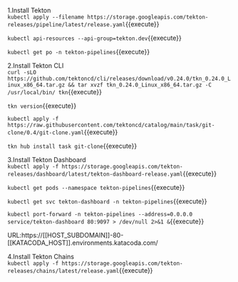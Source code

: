 
1.Install Tekton     
`kubectl apply --filename https://storage.googleapis.com/tekton-releases/pipeline/latest/release.yaml`{{execute}}    

`kubectl api-resources --api-group=tekton.dev`{{execute}}     
  
`kubectl get po -n tekton-pipelines`{{execute}}      

2.Install Tekton CLI    
`curl -sLO https://github.com/tektoncd/cli/releases/download/v0.24.0/tkn_0.24.0_Linux_x86_64.tar.gz && tar xvzf tkn_0.24.0_Linux_x86_64.tar.gz -C /usr/local/bin/ tkn`{{execute}}     

`tkn version`{{execute}}    

`kubectl apply -f https://raw.githubusercontent.com/tektoncd/catalog/main/task/git-clone/0.4/git-clone.yaml`{{execute}}      

`tkn hub install task git-clone`{{execute}}     

3.Install Tekton Dashboard     
`kubectl apply -f https://storage.googleapis.com/tekton-releases/dashboard/latest/tekton-dashboard-release.yaml`{{execute}}     

`kubectl get pods --namespace tekton-pipelines`{{execute}}    

`kubectl get svc tekton-dashboard -n tekton-pipelines`{{execute}}    

`kubectl port-forward -n tekton-pipelines --address=0.0.0.0 service/tekton-dashboard 80:9097 > /dev/null 2>&1 &`{{execute}}   

URL:https://[[HOST_SUBDOMAIN]]-80-[[KATACODA_HOST]].environments.katacoda.com/     

4.Install Tekton Chains    
`kubectl apply -f https://storage.googleapis.com/tekton-releases/chains/latest/release.yaml`{{execute}}       

